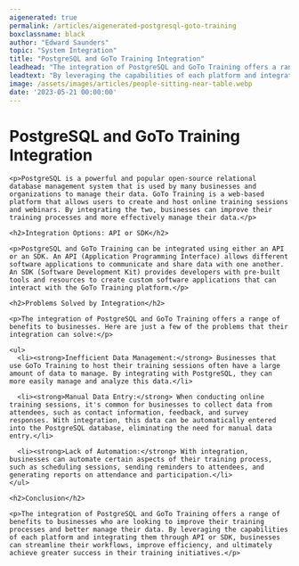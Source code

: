 ```yaml
---
aigenerated: true
permalink: /articles/aigenerated-postgresql-goto-training
boxclassname: black
author: "Edward Saunders"
topic: "System Integration"
title: "PostgreSQL and GoTo Training Integration"
leadhead: "The integration of PostgreSQL and GoTo Training offers a range of benefits to businesses who are looking to improve their training processes and better manage their data"
leadtext: "By leveraging the capabilities of each platform and integrating them through API or SDK, businesses can streamline their workflows, improve efficiency, and ultimately achieve greater success in their training initiatives."
image: /assets/images/articles/people-sitting-near-table.webp
date: '2023-05-21 00:00:00'
---
```

<div class="arttext">    <h1>PostgreSQL and GoTo Training Integration</h1>

    <p>PostgreSQL is a powerful and popular open-source relational database management system that is used by many businesses and organizations to manage their data. GoTo Training is a web-based platform that allows users to create and host online training sessions and webinars. By integrating the two, businesses can improve their training processes and more effectively manage their data.</p>

    <h2>Integration Options: API or SDK</h2>

    <p>PostgreSQL and GoTo Training can be integrated using either an API or an SDK. An API (Application Programming Interface) allows different software applications to communicate and share data with one another. An SDK (Software Development Kit) provides developers with pre-built tools and resources to create custom software applications that can interact with the GoTo Training platform.</p>

    <h2>Problems Solved by Integration</h2>

    <p>The integration of PostgreSQL and GoTo Training offers a range of benefits to businesses. Here are just a few of the problems that their integration can solve:</p>

    <ul>
      <li><strong>Inefficient Data Management:</strong> Businesses that use GoTo Training to host their training sessions often have a large amount of data to manage. By integrating with PostgreSQL, they can more easily manage and analyze this data.</li>

      <li><strong>Manual Data Entry:</strong> When conducting online training sessions, it's common for businesses to collect data from attendees, such as contact information, feedback, and survey responses. With integration, this data can be automatically entered into the PostgreSQL database, eliminating the need for manual data entry.</li>

      <li><strong>Lack of Automation:</strong> With integration, businesses can automate certain aspects of their training process, such as scheduling sessions, sending reminders to attendees, and generating reports on attendance and participation.</li>
    </ul>

    <h2>Conclusion</h2>

    <p>The integration of PostgreSQL and GoTo Training offers a range of benefits to businesses who are looking to improve their training processes and better manage their data. By leveraging the capabilities of each platform and integrating them through API or SDK, businesses can streamline their workflows, improve efficiency, and ultimately achieve greater success in their training initiatives.</p>

</div>